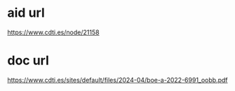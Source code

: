 # aid url
https://www.cdti.es/node/21158

# doc url
https://www.cdti.es/sites/default/files/2024-04/boe-a-2022-6991_oobb.pdf
        